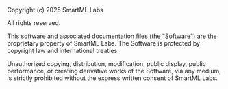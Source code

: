 Copyright (c) 2025 SmartML Labs

All rights reserved.

This software and associated documentation files (the "Software") are the proprietary property of SmartML Labs. The Software is protected by copyright law and international treaties.

Unauthorized copying, distribution, modification, public display, public performance, or creating derivative works of the Software, via any medium, is strictly prohibited without the express written consent of SmartML Labs.
